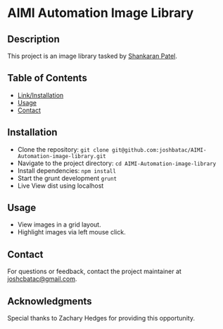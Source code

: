 # AIMI Automation Image Library

## Description
This project is an image library tasked by [Shankaran Patel](https://bitbucket.org/shankaran/image-library/src/main/).

## Table of Contents
- [Link/Installation](#linkinstallation)
- [Usage](#usage)
- [Contact](#contact)

## Installation
- Clone the repository: `git clone git@github.com:joshbatac/AIMI-Automation-image-library.git`
- Navigate to the project directory: `cd AIMI-Automation-image-library`
- Install dependencies: `npm install`
- Start the grunt development `grunt`
- Live View dist using localhost
## Usage
- View images in a grid layout.
- Highlight images via left mouse click.

## Contact
For questions or feedback, contact the project maintainer at [joshcbatac@gmail.com](mailto:joshcbatac@gmail.com).

## Acknowledgments
Special thanks to Zachary Hedges for providing this opportunity.

